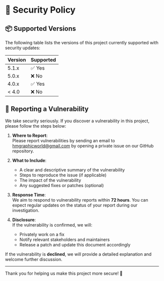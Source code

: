 # 🔐 Security Policy

## 📦 Supported Versions

The following table lists the versions of this project currently supported with security updates:

| Version | Supported          |
| ------- | ------------------ |
| 5.1.x   | ✅ Yes              |
| 5.0.x   | ❌ No               |
| 4.0.x   | ✅ Yes              |
| < 4.0   | ❌ No               |

## 📣 Reporting a Vulnerability

We take security seriously. If you discover a vulnerability in this project, please follow the steps below:

1. **Where to Report**:  
   Please report vulnerabilities by sending an email to hmgraphicworld@gmail.com by opening a private issue on our GitHub repository.

2. **What to Include**:  
   - A clear and descriptive summary of the vulnerability  
   - Steps to reproduce the issue (if applicable)  
   - The impact of the vulnerability  
   - Any suggested fixes or patches (optional)

3. **Response Time**:  
   We aim to respond to vulnerability reports within **72 hours**. You can expect regular updates on the status of your report during our investigation.

4. **Disclosure**:  
   If the vulnerability is confirmed, we will:
   - Privately work on a fix
   - Notify relevant stakeholders and maintainers
   - Release a patch and update this document accordingly

If the vulnerability is **declined**, we will provide a detailed explanation and welcome further discussion.

---

Thank you for helping us make this project more secure! 🤝

